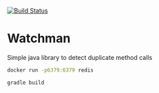 [![Build Status](https://travis-ci.org/DailyHotel/Watchman.svg?branch=master)](https://travis-ci.org/DailyHotel/Watchman)
    
# Watchman
Simple java library to detect duplicate method calls

``` bash
docker run -p6379:6379 redis

gradle build
```